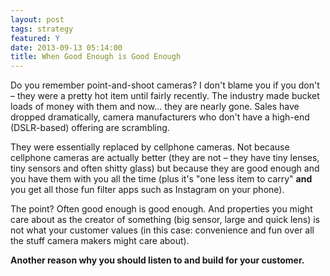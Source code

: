 ```yaml
---
layout: post
tags: strategy
featured: Y
date: 2013-09-13 05:14:00
title: When Good Enough is Good Enough
---
```

Do you remember point-and-shoot cameras? I don't blame you if you don't – they were a pretty hot item until fairly recently. The industry made bucket loads of money with them and now… they are nearly gone. Sales have dropped dramatically, camera manufacturers who don't have a high-end (DSLR-based) offering are scrambling.

They were essentially replaced by cellphone cameras. Not because cellphone cameras are actually better (they are not – they have tiny lenses, tiny sensors and often shitty glass) but because they are good enough and you have them with you all the time (plus it's "one less item to carry" **and** you get all those fun filter apps such as Instagram on your phone).

The point? Often good enough is good enough. And properties you might care about as the creator of something (big sensor, large and quick lens) is not what your customer values (in this case: convenience and fun over all the stuff camera makers might care about).

**Another reason why you should listen to and build for your customer.**